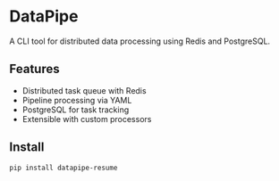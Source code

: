 # DataPipe
A CLI tool for distributed data processing using Redis and PostgreSQL.

## Features
- Distributed task queue with Redis
- Pipeline processing via YAML
- PostgreSQL for task tracking
- Extensible with custom processors

## Install
```bash
pip install datapipe-resume